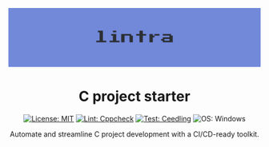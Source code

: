 <div align="center">

  <!-- Banner placeholder -->
  ![Lintra Banner](images/lintra-banner.png)
  
  # C project starter
  
  <!-- Badge placeholder -->
  [![License: MIT](https://img.shields.io/badge/License-MIT-blue.svg)](LICENSE)
  [![Lint: Cppcheck](https://img.shields.io/badge/lint-cppcheck-1E90FF)](https://github.com/danmar/cppcheck)
  [![Test: Ceedling](https://img.shields.io/badge/test-ceedling-FFA500)](https://github.com/ThrowTheSwitch/Ceedling)
  ![OS: Windows](https://img.shields.io/badge/OS-Windows-blue)
  
  Automate and streamline C project development with a CI/CD-ready toolkit.
  
</div>
